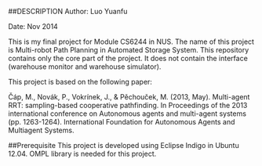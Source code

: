 ##DESCRIPTION
Author: Luo Yuanfu

Date: Nov 2014

This is my final project for Module CS6244 in NUS. The name of this project is Multi-robot Path Planning in Automated Storage System. This repository contains only the core part of the project.
It does not contain the interface (warehouse monitor and warehouse simulator). 

This project is based on the following paper:

Čáp, M., Novák, P., Vokrínek, J., & Pěchouček, M. (2013, May). Multi-agent RRT: sampling-based cooperative pathfinding. In Proceedings of the 2013 international conference on Autonomous agents and multi-agent systems (pp. 1263-1264). International Foundation for Autonomous Agents and Multiagent Systems.

##Prerequisite
This project is developed using Eclipse Indigo in Ubuntu 12.04. OMPL library is needed for this project.